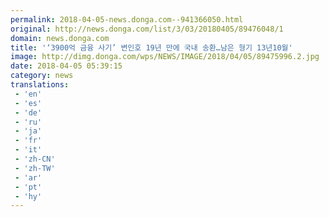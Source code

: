 ```yaml
---
permalink: 2018-04-05-news.donga.com--941366050.html
original: http://news.donga.com/list/3/03/20180405/89476048/1
domain: news.donga.com
title: '‘3900억 금융 사기’ 변인호 19년 만에 국내 송환…남은 형기 13년10월'
image: http://dimg.donga.com/wps/NEWS/IMAGE/2018/04/05/89475996.2.jpg
date: 2018-04-05 05:39:15
category: news
translations: 
 - 'en'
 - 'es'
 - 'de'
 - 'ru'
 - 'ja'
 - 'fr'
 - 'it'
 - 'zh-CN'
 - 'zh-TW'
 - 'ar'
 - 'pt'
 - 'hy'
---
```


